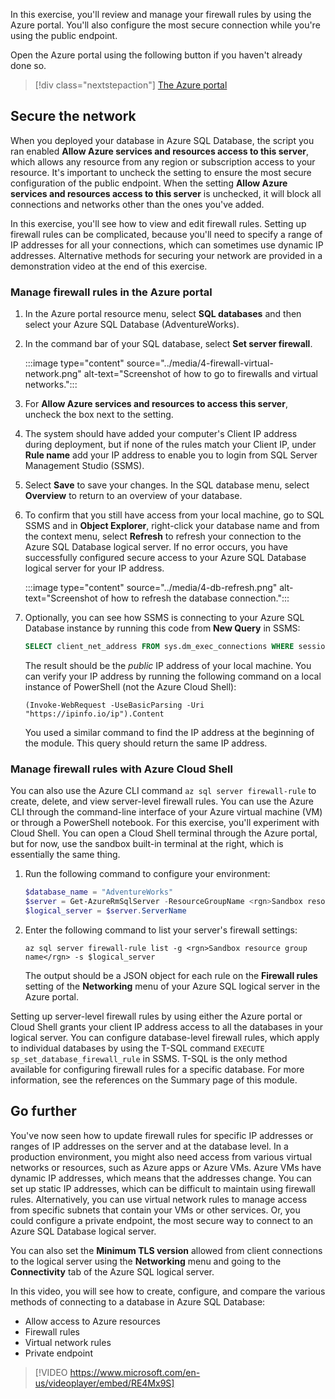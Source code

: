 In this exercise, you'll review and manage your firewall rules by using the Azure portal. You'll also configure the most secure connection while you're using the public endpoint.

Open the Azure portal using the following button if you haven't already done so.

> [!div class="nextstepaction"]
> [The Azure portal](https://portal.azure.com/learn.docs.microsoft.com/?azure-portal=true)

## Secure the network

When you deployed your database in Azure SQL Database, the script you ran enabled **Allow Azure services and resources access to this server**, which allows any resource from any region or subscription access to your resource. It's important to uncheck the setting to ensure the most secure configuration of the public endpoint. When the setting **Allow Azure services and resources access to this server** is unchecked, it will block all connections and networks other than the ones you've added.

In this exercise, you'll see how to view and edit firewall rules. Setting up firewall rules can be complicated, because you'll need to specify a range of IP addresses for all your connections, which can sometimes use dynamic IP addresses. Alternative methods for securing your network are provided in a demonstration video at the end of this exercise.  

### Manage firewall rules in the Azure portal

1. In the Azure portal resource menu, select **SQL databases** and then select your Azure SQL Database (AdventureWorks).

1. In the command bar of your SQL database, select **Set server firewall**.  

    :::image type="content" source="../media/4-firewall-virtual-network.png" alt-text="Screenshot of how to go to firewalls and virtual networks.":::  

1. For **Allow Azure services and resources to access this server**, uncheck the box next to the setting.

1. The system should have added your computer's Client IP address during deployment, but if none of the rules match your Client IP, under **Rule name** add your IP address to enable you to login from SQL Server Management Studio (SSMS).  

1. Select **Save** to save your changes. In the SQL database menu, select **Overview** to return to an overview of your database.  

1. To confirm that you still have access from your local machine, go to SQL SSMS and in **Object Explorer**, right-click your database name and from the context menu, select **Refresh** to refresh your connection to the Azure SQL Database logical server. If no error occurs, you have successfully configured secure access to your Azure SQL Database logical server for your IP address.  

    :::image type="content" source="../media/4-db-refresh.png" alt-text="Screenshot of how to refresh the database connection.":::  

1. Optionally, you can see how SSMS is connecting to your Azure SQL Database instance by running this code from **New Query** in SSMS:  

    ```sql
    SELECT client_net_address FROM sys.dm_exec_connections WHERE session_id=@@SPID;
    ```  

    The result should be the *public* IP address of your local machine. You can verify your IP address by running the following command on a local instance of PowerShell (not the Azure Cloud Shell):

    ```pws
    (Invoke-WebRequest -UseBasicParsing -Uri "https://ipinfo.io/ip").Content
    ```

    You used a similar command to find the IP address at the beginning of the module. This query should return the same IP address.  

### Manage firewall rules with Azure Cloud Shell  

You can also use the Azure CLI command `az sql server firewall-rule` to create, delete, and view server-level firewall rules. You can use the Azure CLI through the command-line interface of your Azure virtual machine (VM) or through a PowerShell notebook. For this exercise, you'll experiment with Cloud Shell. You can open a Cloud Shell terminal through the Azure portal, but for now, use the sandbox built-in terminal at the right, which is essentially the same thing.  

1. Run the following command to configure your environment:  

    ```powershell
    $database_name = "AdventureWorks"
    $server = Get-AzureRmSqlServer -ResourceGroupName <rgn>Sandbox resource group name</rgn>
    $logical_server = $server.ServerName
    ```

1. Enter the following command to list your server's firewall settings:  

    ```azurecli
    az sql server firewall-rule list -g <rgn>Sandbox resource group name</rgn> -s $logical_server
    ```

    The output should be a JSON object for each rule on the **Firewall rules** setting of the **Networking** menu of your Azure SQL logical server in the Azure portal.  

Setting up server-level firewall rules by using either the Azure portal or Cloud Shell grants your client IP address access to all the databases in your logical server. You can configure database-level firewall rules, which apply to individual databases by using the T-SQL command `EXECUTE sp_set_database_firewall_rule` in SSMS. T-SQL is the only method available for configuring firewall rules for a specific database. For more information, see the references on the Summary page of this module.  

## Go further

You've now seen how to update firewall rules for specific IP addresses or ranges of IP addresses on the server and at the database level. In a production environment, you might also need access from various virtual networks or resources, such as Azure apps or Azure VMs. Azure VMs have dynamic IP addresses, which means that the addresses change. You can set up static IP addresses, which can be difficult to maintain using firewall rules. Alternatively, you can use virtual network rules to manage access from specific subnets that contain your VMs or other services. Or, you could configure a private endpoint, the most secure way to connect to an Azure SQL Database logical server.

You can also set the **Minimum TLS version** allowed from client connections to the logical server using the **Networking** menu and going to the **Connectivity** tab of the Azure SQL logical server.

In this video, you will see how to create, configure, and compare the various methods of connecting to a database in Azure SQL Database:

* Allow access to Azure resources
* Firewall rules
* Virtual network rules
* Private endpoint

> [!VIDEO https://www.microsoft.com/en-us/videoplayer/embed/RE4Mx9S]
